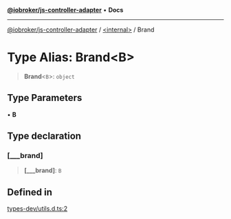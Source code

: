 [**@iobroker/js-controller-adapter**](../../README.md) • **Docs**

***

[@iobroker/js-controller-adapter](../../globals.md) / [\<internal\>](../README.md) / Brand

# Type Alias: Brand\<B\>

> **Brand**\<`B`\>: `object`

## Type Parameters

• **B**

## Type declaration

### \[\_\_\_brand\]

> **\[\_\_\_brand\]**: `B`

## Defined in

[types-dev/utils.d.ts:2](https://github.com/ioBroker/ioBroker.js-controller/blob/77e3ad19ba544ef59ab9929a52ba17e35b9cc80a/packages/types-dev/utils.d.ts#L2)
